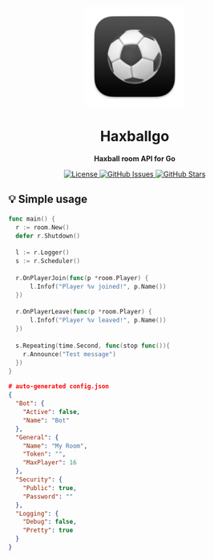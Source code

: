 <p align="center"><img src=".github/assets/logo.png" width="200px" alt="logo"/></p>
<h1 align="center">Haxballgo</h1>
<p align="center"><strong>Haxball room API for Go</strong></p>

<p align="center">
  <a href="https://opensource.org/licenses/gpl-3.0.html">
    <img alt="License" src="https://img.shields.io/github/license/schphe/haxballgo?color=success&style=for-the-badge">
  </a>

  <a href="https://github.com/schphe/haxballgo/issues">
    <img alt="GitHub Issues" src="https://img.shields.io/github/issues/schphe/haxballgo?style=for-the-badge">
  </a>

  <a href="https://github.com/schphe/haxballgo/stargazers">
    <img alt="GitHub Stars" src="https://img.shields.io/github/stars/schphe/haxballgo?style=for-the-badge">
  </a>
</p>

## 💡 Simple usage

```go
func main() {
  r := room.New()
  defer r.Shutdown()
  
  l := r.Logger()
  s := r.Scheduler()

  r.OnPlayerJoin(func(p *room.Player) {
	  l.Infof("Player %v joined!", p.Name())
  })

  r.OnPlayerLeave(func(p *room.Player) {
	  l.Infof("Player %v leaved!", p.Name())
  })

  s.Repeating(time.Second, func(stop func()){
    r.Announce("Test message")
  })
}
```

```json
# auto-generated config.json
{
  "Bot": {
    "Active": false,
    "Name": "Bot"
  },
  "General": {
    "Name": "My Room",
    "Token": "",
    "MaxPlayer": 16
  },
  "Security": {
    "Public": true,
    "Password": ""
  },
  "Logging": {
    "Debug": false,
    "Pretty": true
  }
}
```
